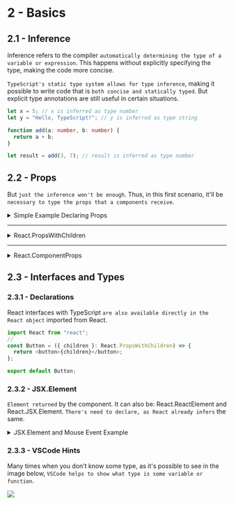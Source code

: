 # 2 - Basics

## 2.1 - Inference

Inference refers to the compiler `automatically determining the type of a variable or expression`. This happens without explicitly specifying the type, making the code more concise.

`TypeScript's static type system allows for type inference`, making it possible to write code that is `both concise and statically typed`. But explicit type annotations are still useful in certain situations.

```ts
let x = 5; // x is inferred as type number
let y = "Hello, TypeScript!"; // y is inferred as type string

function add(a: number, b: number) {
  return a + b;
}

let result = add(3, 7); // result is inferred as type number
```

## 2.2 - Props

But `just the inference won't be enough`. Thus, in this first scenario, it'll be `necessary to type the props that a components receive`.

<details>
<summary>Simple Example Declaring Props</summary>

```ts
//App.tsx
return (
  <>
    <p>Total: {total}</p>
    <Button onClick={increment} size="1.5rem">
      Increment
    </Button>
  </>
);
```

```ts
//Button.tsx
import React from "react";

//declaring the props just using "conventional" type
//the '?' sytmbol is used to declare if it's required or no
type ButtonProps = {
  size?: string;
  children: React.ReactNode;
  onClick?: () => void;
};

const Button = (props: ButtonProps) => {
  return (
    <button onClick={props.onClick} style={{ fontSize: props.size }}>
      {props.children}
    </button>
  );
};

export default Button;
```

</details>

---

<details>
<summary>React.PropsWithChildren</summary>

```ts
//App.tsx
return (
  <>
    <p>Total: {total}</p>
    <Button onClick={increment} size="1.5rem">
      Increment
    </Button>
  </>
);
```

```ts
//Button.tsx
import React from "react";

//React.PropsWithChildren is a type that automatically includes 'children: React.ReactNode' in its structure
type ButtonPropsSecondExample = React.PropsWithChildren<{
  size?: string;
  onClick?: () => void;
}>;

const Button = (props: ButtonPropsSecondExample) => {
  return (
    <button onClick={props.onClick} style={{ fontSize: props.size }}>
      {props.children}
    </button>
  );
};

export default Button;
```

</details>

---

<details>
<summary>React.ComponentProps</summary>

```ts
//App.tsx
return (
  <>
    <p>Total: {total}</p>
    <Button onClick={increment} size="1.5rem">
      Increment
    </Button>
  </>
);
```

```ts
//Button.tsx
import React from "react";

//React.ComponentProps will extract the props of a component (in this case <button>) and automatically including children if necessary
type ButtonPropsThirdExample = React.ComponentProps<"button"> & {
  size?: string;
};

//It's also common to destructure the props to use what is actually necessary
// const Button = ({ size, children, onClick, className }: ButtonPropsThirdExample) => {
//   return (
//     <button className={className} onClick={onClick} style={{ fontSize: size }}>{children}</button>
//   )
// }

//Besides that, it's possible to use the rest operator to reduce the amount of destructuring
const Button = ({ size, children, ...props }: ButtonPropsThirdExample) => {
  console.log(props); // output -> {className: 'btn', onClick: ƒ}

  return (
    <button {...props} style={{ fontSize: size }}>
      {children}
    </button>
  );
};

export default Button;
```

</details>

## 2.3 - Interfaces and Types

### 2.3.1 - Declarations

React interfaces with TypeScript `are also available directly in the React object` imported from React.

```ts
import React from "react";
//
const Button = ({ children }: React.PropsWithChildren) => {
  return <button>{children}</button>;
};

export default Button;
```

### 2.3.2 - JSX.Element

`Element returned` by the component. It can also be: React.ReactElement and React.JSX.Element. `There's need to declare, as React already infers` the same.

<details>
<summary>JSX.Element and Mouse Event Example</summary>

```ts
//App.tsx
import React from "react";
import Button from "./Button";

function App() {
  return (
    <>
      <Button>Increment</Button>
    </>
  );
}

export default App;
```

```ts
//Button.tsx
import React from "react";

/*
after the paranthesis, it's the function return
in this case, it's actually not necessary to explicit what'll be returned because typescript will infer it
always declare the correct type of the event, for example here it wasn't just MouseEvent, but React.MouseEvent
an onClick event in React is a React event and not a native JavaScript event
*/
const Button = ({ children }: React.PropsWithChildren): JSX.Element => {
  // const handleClick = (event: React.MouseEvent) => {
  //   console.log(event.pageX);
  // }

  // when the function has the type React.MouseEventHandler, it's not necessary to declare the event type React.MouseEvent
  const handleClick: React.MouseEventHandler = (event) => {
    console.log(event.pageX);
  };

  return <button onClick={handleClick}>{children}</button>;
};

export default Button;
```

</details>

### 2.3.3 - VSCode Hints

Many times when you don't know some type, as it's possible to see in the image below, `VSCode helps to show what type is some variable or function`.

![](https://i.imgur.com/HG2OsJD.png)